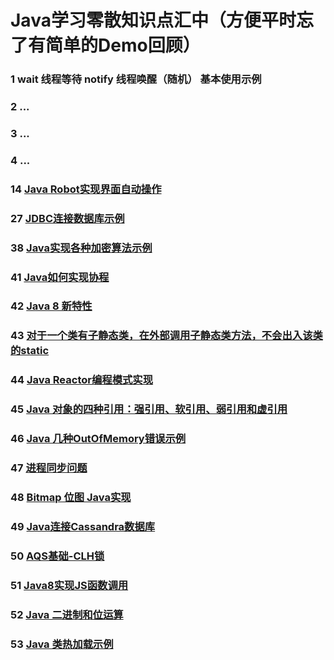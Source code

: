 # Java学习零散知识点汇中（方便平时忘了有简单的Demo回顾）

### 1 wait 线程等待 notify 线程唤醒（随机） 基本使用示例

### 2 ...
###	3 ...
### 4 ...
### 14 [Java Robot实现界面自动操作](src\main\java\com\laz\knowledge\fourteen\README.md)
### 27 [JDBC连接数据库示例](src\main\java\com\laz\knowledge\twentyseven\README.md)
### 38 [Java实现各种加密算法示例](src\main\java\com\laz\knowledge\thirtyeight\README.md)
### 41 [Java如何实现协程](src\main\java\com\laz\knowledge\fortyone\README.md)
### 42 [Java 8 新特性](src\main\java\com\laz\knowledge\fortytwo\README.md)
### 43 [对于一个类有子静态类，在外部调用子静态类方法，不会出入该类的static](src\main\java\com\laz\knowledge\fortythree\README.md)
### 44 [Java Reactor编程模式实现](src\main\java\com\laz\knowledge\fortyfour\README.md)
### 45 [Java 对象的四种引用：强引用、软引用、弱引用和虚引用](src\main\java\com\laz\knowledge\fortyfive\README.md)
### 46 [Java 几种OutOfMemory错误示例](src\main\java\com\laz\knowledge\fortysix\README.md)
### 47 [进程同步问题](src\main\java\com\laz\knowledge\fortyseven\README.md)
### 48 [Bitmap 位图 Java实现](src\main\java\com\laz\knowledge\fortyeight\README.md)
### 49 [Java连接Cassandra数据库](src\main\java\com\laz\knowledge\fortyeight\README.md)
### 50 [AQS基础-CLH锁](src\main\java\com\laz\knowledge\fortyeight\README.md)
### 51 [Java8实现JS函数调用](src\main\java\com\laz\knowledge\fiftyone\README.md)
### 52 [Java 二进制和位运算](src\main\java\com\laz\knowledge\fiftytwo\README.md)
### 53 [Java 类热加载示例](src\main\java\com\laz\knowledge\fiftythree\README.md)